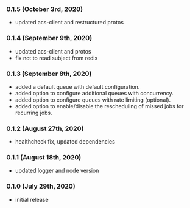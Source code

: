 ### 0.1.5 (October 3rd, 2020)

- updated acs-client and restructured protos

### 0.1.4 (September 9th, 2020)

- updated acs-client and protos
- fix not to read subject from redis

### 0.1.3 (September 8th, 2020)

- added a default queue with default configuration.
- added option to configure additional queues with concurrency.
- added option to configure queues with rate limiting (optional).
- added option to enable/disable the rescheduling of missed jobs for
 recurring jobs.

### 0.1.2 (August 27th, 2020)

- healthcheck fix, updated dependencies

### 0.1.1 (August 18th, 2020)

- updated logger and node version

### 0.1.0 (July 29th, 2020)

- initial release
